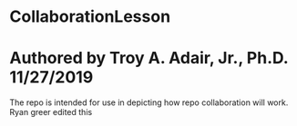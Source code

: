 # CollaborationLesson
# Authored by Troy A. Adair, Jr., Ph.D. 11/27/2019

The repo is intended for use in depicting how repo collaboration will work.
Ryan greer edited this 

